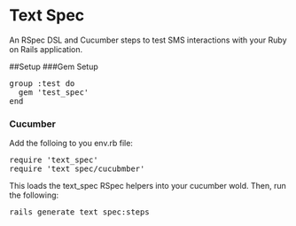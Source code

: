 # Text Spec

An RSpec DSL and Cucumber steps to test SMS interactions with your
Ruby on Rails application.

##Setup
###Gem Setup
<pre>
group :test do
  gem 'test_spec'
end
</pre>


### Cucumber

Add the folloing to you env.rb file:

<pre>
require 'text_spec'
require 'text_spec/cucubmber'
</pre>

This loads the text_spec RSpec helpers into your cucumber wold. Then,
run the following:

<pre>
rails generate text_spec:steps
</pre>

